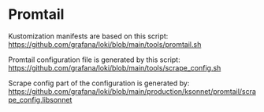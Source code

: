 # Promtail

Kustomization manifests are based on this script:
https://github.com/grafana/loki/blob/main/tools/promtail.sh

Promtail configuration file is generated by this script:
https://github.com/grafana/loki/blob/main/tools/scrape_config.sh

Scrape config part of the configuration is generated by:
https://github.com/grafana/loki/blob/main/production/ksonnet/promtail/scrape_config.libsonnet
